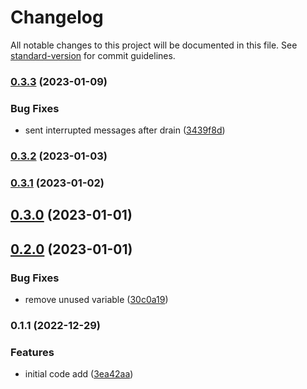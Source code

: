 # Changelog

All notable changes to this project will be documented in this file. See [standard-version](https://github.com/conventional-changelog/standard-version) for commit guidelines.

### [0.3.3](https://github.com/JerryCauser/e-socket-udp/compare/v0.3.2...v0.3.3) (2023-01-09)


### Bug Fixes

* sent interrupted messages after drain ([3439f8d](https://github.com/JerryCauser/e-socket-udp/commit/3439f8dc23e3681ee6628a8f362bedcc0e885422))

### [0.3.2](https://github.com/JerryCauser/e-socket-udp/compare/v0.3.1...v0.3.2) (2023-01-03)

### [0.3.1](https://github.com/JerryCauser/e-socket-udp/compare/v0.3.0...v0.3.1) (2023-01-02)

## [0.3.0](https://github.com/JerryCauser/e-socket-udp/compare/v0.2.0...v0.3.0) (2023-01-01)

## [0.2.0](https://github.com/JerryCauser/e-socket-udp/compare/v0.1.1...v0.2.0) (2023-01-01)


### Bug Fixes

* remove unused variable ([30c0a19](https://github.com/JerryCauser/e-socket-udp/commit/30c0a1926755c337f13d5bfcb14cc445a26cd147))

### 0.1.1 (2022-12-29)


### Features

* initial code add ([3ea42aa](https://github.com/JerryCauser/e-socket-udp/commit/3ea42aa54546f260bdde6eca1718bccd4bf063da))
